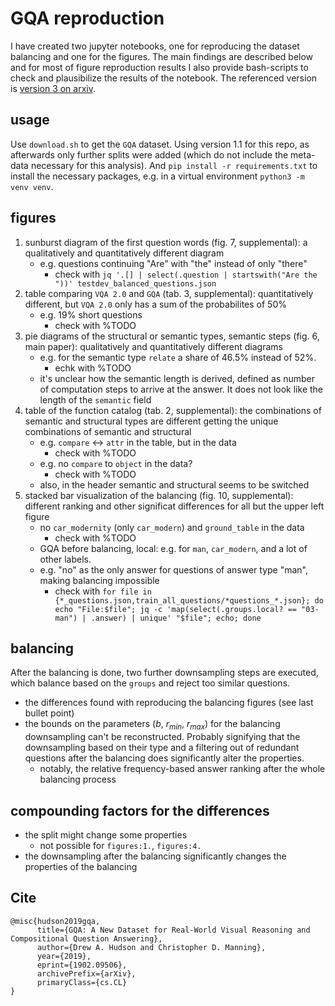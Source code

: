 # GQA reproduction

I have created two jupyter notebooks, one for reproducing the dataset balancing and one for the figures. The main findings are described below and for most of figure reproduction results I also provide bash-scripts to check and plausibilize the results of the notebook. The referenced version is [version 3 on arxiv](https://arxiv.org/abs/1902.09506).

## usage

Use `download.sh` to get the `GQA` dataset. Using version 1.1 for this repo, as afterwards only further splits were added (which do not include the meta-data necessary for this analysis).
And `pip install -r requirements.txt` to install the necessary packages, e.g. in a virtual environment `python3 -m venv venv`.

## figures

1. sunburst diagram of the first question words (fig. 7, supplemental): a qualitatively and quantitatively different diagram
    * e.g. questions continuing "Are" with "the" instead of only "there"
        * check with `jq '.[] | select(.question | startswith("Are the "))' testdev_balanced_questions.json`
2. table comparing `VQA 2.0` and `GQA` (tab. 3, supplemental): quantitatively different, but `VQA 2.0` only has a sum of the probabilites of $50 \%$
    * e.g. 19% short questions
        * check with %TODO
3. pie diagrams of the structural or semantic types, semantic steps (fig. 6, main paper): qualitatively and quantitatively different diagrams
    * e.g. for the semantic type `relate` a share of 46.5% instead of 52%.
        * echk with %TODO
    * it's unclear how the semantic length is derived, defined as number of computation steps to arrive at the answer. It does not look like the length of the `semantic` field
4. table of the function catalog (tab. 2, supplemental): the combinations of semantic and structural types are different getting the unique combinations of semantic and structural 
    * e.g. `compare` <-> `attr` in the table, but in the data
        * check with %TODO
    * e.g. no `compare` to `object` in the data?
        * check with %TODO
    * also, in the header semantic and structural seems to be switched
5. stacked bar visualization of the balancing (fig. 10, supplemental): different ranking and other significat differences for all but the upper left figure
    * no `car_modernity` (only `car_modern`) and `ground_table` in the data
        * check with %TODO
    * GQA before balancing, local: e.g. for `man`, `car_modern`, and a lot of other labels.
    * e.g. "no" as the only answer for questions of answer type "man", making balancing impossible
        * check with `for file in {*_questions.json,train_all_questions/*questions_*.json}; do echo "File:$file"; jq -c 'map(select(.groups.local? == "03-man") | .answer) | unique' "$file"; echo; done`

## balancing

After the balancing is done, two further downsampling steps are executed, which balance based on the `groups` and reject too similar questions.

* the differences found with reproducing the balancing figures (see last bullet point)
* the bounds on the parameters ($b$, $r_{min}$, $r_{max}$) for the balancing downsampling can't be reconstructed. Probably signifying that the downsampling based on their type and a filtering out of redundant questions after the balancing does significantly alter the properties.
    * notably, the relative frequency-based answer ranking after the whole balancing process

## compounding factors for the differences

* the split might change some properties
    * not possible for `figures:1.`, `figures:4.`
* the downsampling after the balancing significantly changes the properties of the balancing

## Cite

```
@misc{hudson2019gqa,
      title={GQA: A New Dataset for Real-World Visual Reasoning and Compositional Question Answering}, 
      author={Drew A. Hudson and Christopher D. Manning},
      year={2019},
      eprint={1902.09506},
      archivePrefix={arXiv},
      primaryClass={cs.CL}
}
```
